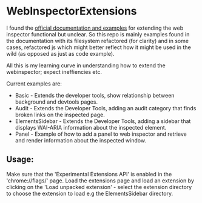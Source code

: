 # WebInspectorExtensions

I found the [official documentation and examples](http://code.google.com/chrome/extensions/experimental.html) for extending the web inspector functional but unclear. So this repo is mainly
examples found in the documentation with its filesystem refactored (for clarity) and in some cases, refactored js which might better reflect how it might be used in the wild (as opposed as just as code example).

All this is my learning curve in understanding how to extend the webinspector; expect ineffiencies etc.

Current examples are:

* Basic - Extends the developer tools, show relationship between background and devtools pages.
* Audit - Extends the Developer Tools, adding an audit category that finds broken links on the inspected page.
* ElementsSidebar - Extends the Developer Tools, adding a sidebar that displays WAI-ARIA information about the inspected element.
* Panel - Example of how to add a panel to web inspector and retrieve and render information about the inspected window.

## Usage:

Make sure that the 'Experimental Extensions API' is enabled in the 'chrome://flags/' page.
Load the extensions page and load an extension by clicking on the 'Load unpacked extension' - select the extension directory to choose the extension to load e.g the ElementsSidebar directory.